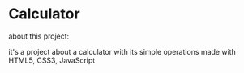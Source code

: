 # Calculator

about this project:

it's a project about a calculator with its  simple operations made with HTML5, CSS3, JavaScript

